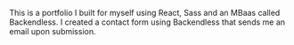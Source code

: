 This is a portfolio I built for myself using React, Sass and an MBaas called Backendless. I created a contact form using Backendless that sends me an email upon submission.
